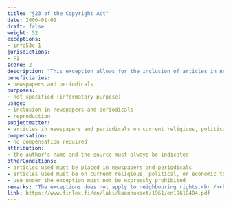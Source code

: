 ```yaml
---
title: "§23 of the Copyright Act"
date: 2006-01-01
draft: false
weight: 52
exceptions:
- info53c-1
jurisdictions:
- FI
score: 2
description: "This exception allows for the inclusion of articles in newspapers and periodicals on current religious, political, or economic topics, in other newspapers and periodicals, unless reproduction is expressly prohibited. The author's name and the source must always be indicated." 
beneficiaries:
- newspapers and periodicals
purposes: 
- not specified (informatory purpose)
usage:
- inclusion in newspapers and periodicals
- reproduction
subjectmatter:
- articles in newspapers and periodicals on current religious, political, or economic topics
compensation:
- no compensation required
attribution: 
- the author's name and the source must always be indicated
otherConditions: 
- articles used must be placed in newspapers and periodicals 
- articles used must be on current religious, political, or economic topics
- use under the exception must not be expressly prohibited
remarks: "The exceptions does not apply to neighbouring rights.<br /><br />Art. 11(2) requires that the work must not be altered more than necessary for the intended use."
link: https://www.finlex.fi/en/laki/kaannokset/1961/en19610404.pdf 
---
```

